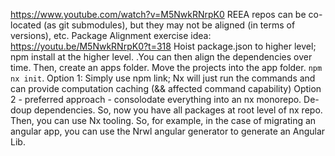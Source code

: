 https://www.youtube.com/watch?v=M5NwkRNrpK0
REEA repos can be co-located (as git submodules), but they may not be aligned (in terms of versions), etc.
Package Alignment exercise idea: https://youtu.be/M5NwkRNrpK0?t=318
	Hoist package.json to higher level; npm install at the higher level. .You can then align the dependencies over time.
	Then, create an apps folder. Move the projects into the app folder. `npm nx init`. 
Option 1: Simply use npm link; Nx will just run the commands and can provide computation caching (&& affected command capability)
Option 2 - preferred approach - consolodate everything into an nx monorepo. De-doup dependencies. So, now you have all packages at root level of nx repo.
	Then, you can use Nx tooling. So, for example, in the case of migrating an angular app, you can use the Nrwl angular generator to generate an Angular Lib.